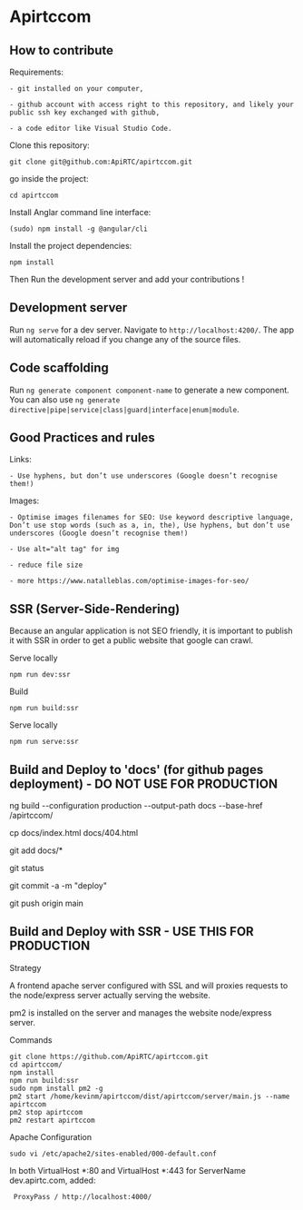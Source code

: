# Apirtccom

## How to contribute

Requirements:

    - git installed on your computer,

    - github account with access right to this repository, and likely your public ssh key exchanged with github,

    - a code editor like Visual Studio Code.

Clone this repository:

`git clone git@github.com:ApiRTC/apirtccom.git`

go inside the project:

`cd apirtccom`

Install Anglar command line interface:

`(sudo) npm install -g @angular/cli`

Install the project dependencies:

`npm install`

Then Run the development server and add your contributions !

## Development server

Run `ng serve` for a dev server. Navigate to `http://localhost:4200/`. The app will automatically reload if you change any of the source files.

## Code scaffolding

Run `ng generate component component-name` to generate a new component. You can also use `ng generate directive|pipe|service|class|guard|interface|enum|module`.

## Good Practices and rules

Links:

    - Use hyphens, but don’t use underscores (Google doesn’t recognise them!)

Images:

    - Optimise images filenames for SEO: Use keyword descriptive language, Don’t use stop words (such as a, in, the), Use hyphens, but don’t use underscores (Google doesn’t recognise them!)

    - Use alt="alt tag" for img

    - reduce file size

    - more https://www.natalleblas.com/optimise-images-for-seo/

## SSR (Server-Side-Rendering)

Because an angular application is not SEO friendly, it is important to publish it with SSR in order to get a public website that google can crawl.

Serve locally

`npm run dev:ssr`

Build

`npm run build:ssr`

Serve locally

`npm run serve:ssr`

## Build and Deploy to 'docs' (for github pages deployment) - DO NOT USE FOR PRODUCTION

ng build --configuration production --output-path docs --base-href /apirtccom/

cp docs/index.html docs/404.html

git add docs/*

git status

git commit -a -m "deploy"

git push origin main

## Build and Deploy with SSR - USE THIS FOR PRODUCTION

Strategy

A frontend apache server configured with SSL and will proxies requests to the node/express server actually serving the website.

pm2 is installed on the server and manages the website node/express server.

Commands

```
git clone https://github.com/ApiRTC/apirtccom.git
cd apirtccom/
npm install
npm run build:ssr
sudo npm install pm2 -g
pm2 start /home/kevinm/apirtccom/dist/apirtccom/server/main.js --name apirtccom
pm2 stop apirtccom
pm2 restart apirtccom
```

Apache Configuration

```
sudo vi /etc/apache2/sites-enabled/000-default.conf
```

In both VirtualHost *:80 and VirtualHost *:443 for ServerName dev.apirtc.com, added:

```
 ProxyPass / http://localhost:4000/
```